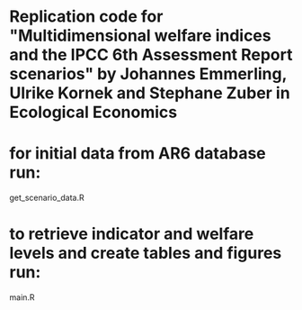 # Replication code for "Multidimensional welfare indices and the IPCC 6th Assessment Report scenarios" by Johannes Emmerling, Ulrike Kornek and Stephane Zuber in Ecological Economics

# for initial data from AR6 database run:
get_scenario_data.R

# to retrieve indicator and welfare levels and create tables and figures run:
main.R


